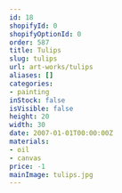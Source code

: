 ```yaml
---
id: 18
shopifyId: 0
shopifyOptionId: 0
order: 587
title: Tulips
slug: tulips
url: art-works/tulips
aliases: []
categories:
- painting
inStock: false
isVisible: false
height: 20
width: 30
date: 2007-01-01T00:00:00Z
materials:
- oil
- canvas
price: -1
mainImage: tulips.jpg
---
```

